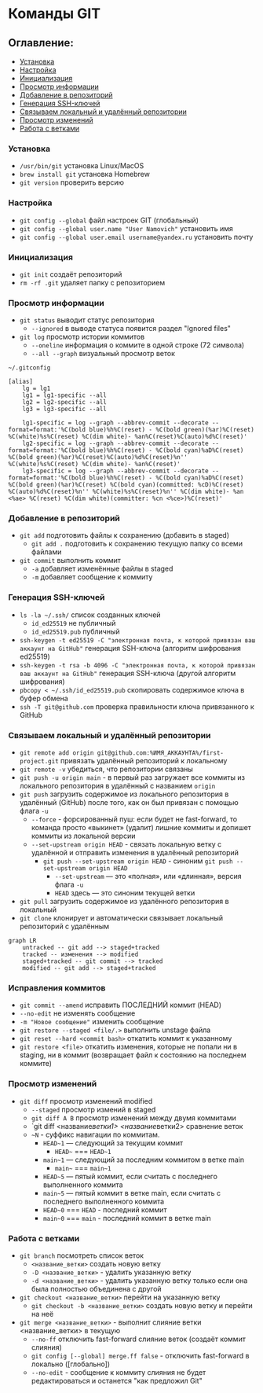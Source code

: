 # Команды GIT

## Оглавление:

- [Установка](#установка)
- [Настройка](#настройка)
- [Инициализация](#инициализация)
- [Просмотр информации](#просмотр-информации)
- [Добавление в репозиторий](#добавление-в-репозиторий)
- [Генерация SSH-ключей](#генерация-ssh-ключей)
- [Связываем локальный и удалённый репозитории](#связываем-локальный-и-удалённый-репозитории)
- [Просмотр изменений](#просмотр-изменений)
- [Работа с ветками](#работа-с-ветками)

### Установка

- `/usr/bin/git` установка Linux/MacOS
- `brew install git` установка Homebrew
- `git version` проверить версию

### Настройка

- `git config --global` файл настроек GIT (глобальный)
- `git config --global user.name "User Namovich"` установить имя
- `git config --global user.email username@yandex.ru` установить почту

### Инициализация

- `git init` создаёт репозиторий
- `rm -rf .git` удаляет папку с репозиторием

### Просмотр информации

- `git status` выводит статус репозитория
  - `--ignored` в выводе статуса появится раздел "Ignored files"
- `git log` просмотр истории коммитов
  - `--oneline` информация о коммите в одной строке (72 символа)
  - `--all --graph` визуальный просмотр веток

`~/.gitconfig`

```
[alias]
    lg = lg1
    lg1 = lg1-specific --all
    lg2 = lg2-specific --all
    lg3 = lg3-specific --all

    lg1-specific = log --graph --abbrev-commit --decorate --format=format:'%C(bold blue)%h%C(reset) - %C(bold green)(%ar)%C(reset) %C(white)%s%C(reset) %C(dim white)- %an%C(reset)%C(auto)%d%C(reset)'
    lg2-specific = log --graph --abbrev-commit --decorate --format=format:'%C(bold blue)%h%C(reset) - %C(bold cyan)%aD%C(reset) %C(bold green)(%ar)%C(reset)%C(auto)%d%C(reset)%n'' %C(white)%s%C(reset) %C(dim white)- %an%C(reset)'
    lg3-specific = log --graph --abbrev-commit --decorate --format=format:'%C(bold blue)%h%C(reset) - %C(bold cyan)%aD%C(reset) %C(bold green)(%ar)%C(reset) %C(bold cyan)(committed: %cD)%C(reset) %C(auto)%d%C(reset)%n'' %C(white)%s%C(reset)%n'' %C(dim white)- %an <%ae> %C(reset) %C(dim white)(committer: %cn <%ce>)%C(reset)'
```

### Добавление в репозиторий

- `git add` подготовить файлы к сохранению (добавить в staged)
  - `git add .` подготовить к сохранению текущую папку со всеми файлами
- `git commit` выполнить коммит
  - `-a` добавляет изменённые файлы в staged
  - `-m` добавляет сообщение к коммиту

### Генерация SSH-ключей

- `ls -la ~/.ssh/` список созданных ключей
  - `id_ed25519` не публичный
  - `id_ed25519.pub` публичный
- `ssh-keygen -t ed25519 -C "электронная почта, к которой привязан ваш аккаунт на GitHub"` генерация SSH-ключа (алгоритм шифрования ed25519)
- `ssh-keygen -t rsa -b 4096 -C "электронная почта, к которой привязан ваш аккаунт на GitHub"` генерация SSH-ключа (другой алгоритм шифрования)
- `pbcopy < ~/.ssh/id_ed25519.pub` скопировать содержимое ключа в буфер обмена
- `ssh -T git@github.com` проверка правильности ключа привязанного к GitHub

### Связываем локальный и удалённый репозитории

- `git remote add origin git@github.com:%ИМЯ_АККАУНТА%/first-project.git` привязать удалённый репозиторий к локальному
- `git remote -v` убедиться, что репозитории связаны
- `git push -u origin main` - в первый раз загружает все коммиты из локального репозитория в удалённый с названием `origin`
- `git push` загрузить содержимое из локального репозитория в удалённый (GitHub) после того, как он был привязан с помощью флага `-u`
  - `--force` - форсированный пуш: если будет не fast-forward, то команда просто «выкинет» (удалит) лишние коммиты и допишет коммиты из локальной версии
  - `--set-upstream origin HEAD` - связать локальную ветку с удалённой и отправить изменения в удалённый репозиторий
    - `git push --set-upstream origin HEAD` - синоним `git push --set-upstream origin HEAD`
      - `--set-upstream` — это «полная», или «длинная», версия флага `-u`
      - `HEAD` здесь — это синоним текущей ветки
- `git pull` загрузить содержимое из удалённого репозитория в локальный
- `git clone` клонирует и автоматически связывает локальный репозиторий с удалённым

```mermaid
graph LR
    untracked -- git add --> staged+tracked
    tracked -- изменения --> modified
    staged+tracked -- git commit --> tracked
    modified -- git add --> staged+tracked
```

### Исправления коммитов

- `git commit --amend` исправить ПОСЛЕДНИЙ коммит (HEAD)
- `--no-edit` не изменять сообщение
- `-m "Новое сообщение"` изменить сообщение
- `git restore --staged <file/.>` выполнить unstage файла
- `git reset --hard <commit bash>` откатить коммит к указанному
- `git restore <file>` откатить изменения, которые не попали ни в staging, ни в коммит (возвращает файл к состоянию на последнем коммите)

### Просмотр изменений

- `git diff` просмотр изменений modified
  - `--staged` просмотр измений в staged
  - `git diff A B` просмотр изменений между двумя коммитами
  - `git diff <название*ветки1> <название*ветки2> сравнение веток
  - `~N` - суффикс навигации по коммитам.
    - `HEAD~1` — следующий за текущим коммит
      - `HEAD~` === `HEAD~1`
    - `main~1` — следующий за последним коммитом в ветке main
      - `main~` === `main~1`
    - `HEAD~5` — пятый коммит, если считать с последнего выполненного коммита
    - `main~5` — пятый коммит в ветке main, если считать с последнего выполненного коммита
    - `HEAD~0` === `HEAD` - последний коммит
    - `main~0` === `main` - последний коммит в ветке main

### Работа с ветками

- `git branch` посмотреть список веток
  - `<название_ветки>` создать новую ветку
  - `-D <название_ветки>` - удалить указанную ветку
  - `-d <название_ветки>` - удалить указанную ветку только если она была полностью объединена с другой
- `git checkout <название_ветки>` перейти на указанную ветку
  - `git checkout -b <название_ветки>` создать новую ветку и перейти на неё
- `git merge <название_ветки>` - выполнит слияние ветки <название_ветки> в текущую
  - `--no-ff` отключить fast-forward слияние веток (создаёт коммит слияния)
  - `git config [--global] merge.ff false` - отключить fast-forward в локально ([глобально])
  - `--no-edit` - сообщение к коммиту слияния не будет редактироваться и останется "как предложил Git"
